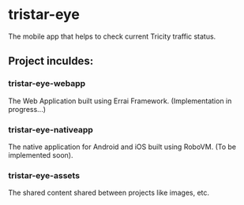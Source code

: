 # tristar-eye
The mobile app that helps to check current Tricity traffic status.

## Project inculdes:

### tristar-eye-webapp
The Web Application built using Errai Framework.
(Implementation in progress...)

### tristar-eye-nativeapp
The native application for Android and iOS built using RoboVM.
(To be implemented soon).

### tristar-eye-assets
The shared content shared between projects like images, etc.

